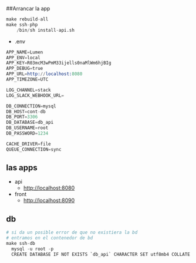 ##Arrancar la app
```s
make rebuild-all
make ssh-php
    /bin/sh install-api.sh
```
- .env
```s
APP_NAME=Lumen
APP_ENV=local
APP_KEY=R03mcM3wPmM33ijells0naMlWm6hjBIg
APP_DEBUG=true
APP_URL=http://localhost:8080
APP_TIMEZONE=UTC

LOG_CHANNEL=stack
LOG_SLACK_WEBHOOK_URL=

DB_CONNECTION=mysql
DB_HOST=cont-db
DB_PORT=3306
DB_DATABASE=db_api
DB_USERNAME=root
DB_PASSWORD=1234

CACHE_DRIVER=file
QUEUE_CONNECTION=sync
```

## las apps
- api
  - [http://localhost:8080](http://localhost:8080)
- front
  - [http://localhost:8090](http://localhost:8090)

## db
```s
# si da un posible error de que no existiera la bd
# entramos en el contenedor de bd
make ssh-db
  mysql -u root -p
  CREATE DATABASE IF NOT EXISTS `db_api` CHARACTER SET utf8mb4 COLLATE utf8mb4_general_ci;
```
